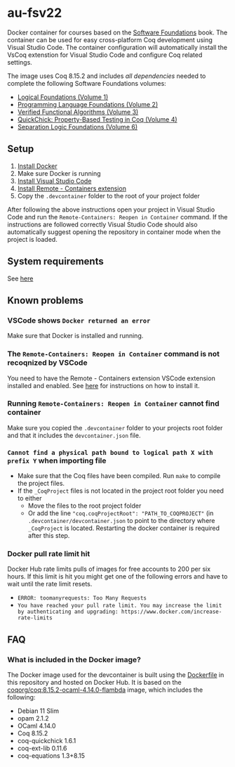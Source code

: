 # au-fsv22
Docker container for courses based on the [Software Foundations](https://softwarefoundations.cis.upenn.edu/) book.
The container can be used for easy cross-platform Coq development using Visual Studio Code.
The container configuration will automatically install the VsCoq extenstion for Visual Studio Code and configure Coq related settings.

The image uses Coq 8.15.2 and includes *all dependencies* needed to complete the following Software Foundations volumes:
* [Logical Foundations (Volume 1)](https://softwarefoundations.cis.upenn.edu/lf-current/index.html)
* [Programming Language Foundations (Volume 2)](https://softwarefoundations.cis.upenn.edu/plf-current/index.html)
* [Verified Functional Algorithms (Volume 3)](https://softwarefoundations.cis.upenn.edu/vfa-current/index.html)
* [QuickChick: Property-Based Testing in Coq (Volume 4)](https://softwarefoundations.cis.upenn.edu/qc-current/index.html)
* [Separation Logic Foundations (Volume 6)](https://softwarefoundations.cis.upenn.edu/slf-current/index.html)


## Setup
1) [Install Docker](https://www.docker.com/get-started/)
2) Make sure Docker is running
3) [Install Visual Studio Code](https://code.visualstudio.com/Download)
4) [Install Remote - Containers extension](https://marketplace.visualstudio.com/items?itemName=ms-vscode-remote.remote-containers)
5) Copy the `.devcontainer` folder to the root of your project folder

After following the above instructions open your project in Visual Studio Code and run the `Remote-Containers: Reopen in Container` command.
If the instructions are followed correctly Visual Studio Code should also automatically suggest opening the repository in container mode when the project is loaded.

## System requirements
See [here](https://code.visualstudio.com/docs/remote/containers#_system-requirements)

## Known problems
### VSCode shows `Docker returned an error`
Make sure that Docker is installed and running.

### The `Remote-Containers: Reopen in Container` command is not recoqnized by VSCode
You need to have the Remote - Containers extension VSCode extension installed and enabled.
See [here](https://marketplace.visualstudio.com/items?itemName=ms-vscode-remote.remote-containers) for instructions on how to install it.

### Running `Remote-Containers: Reopen in Container` cannot find container
Make sure you copied the `.devcontainer` folder to your projects root folder and that it includes the `devcontainer.json` file.

### `Cannot find a physical path bound to logical path X with prefix Y` when importing file
* Make sure that the Coq files have been compiled. Run `make` to compile the project files.
* If the `_CoqProject` files is not located in the project root folder you need to either
  * Move the files to the root project folder
  * Or add the line `"coq.coqProjectRoot": "PATH_TO_COQPROJECT"` (in `.devcontainer/devcontainer.json` to point to the directory where `_CoqProject` is located. Restarting the docker container is required after this step.

### Docker pull rate limit hit
Docker Hub rate limits pulls of images for free accounts to 200 per six hours.
If this limit is hit you might get one of the following errors and have to wait until the rate limit resets.
* `ERROR: toomanyrequests: Too Many Requests`
* `You have reached your pull rate limit. You may increase the limit by authenticating and upgrading: https://www.docker.com/increase-rate-limits`


## FAQ
### What is included in the Docker image?
The Docker image used for the devcontainer is built using the [Dockerfile](Dockerfile) in this repository and hosted on Docker Hub. It is based on the [coqorg/coq:8.15.2-ocaml-4.14.0-flambda](https://hub.docker.com/layers/coq/coqorg/coq/8.15.2-ocaml-4.14.0-flambda/images/sha256-5bf48009faa80a0cdab45b77d5e3dcbd5ab80358e9a8923371a5959fc821f3df?context=explore) image, which includes the following:
* Debian 11 Slim
* opam 2.1.2
* OCaml 4.14.0
* Coq 8.15.2
* coq-quickchick 1.6.1
* coq-ext-lib 0.11.6
* coq-equations 1.3+8.15
